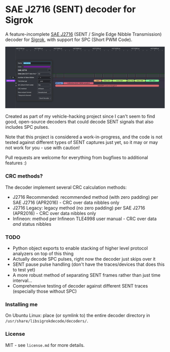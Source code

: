 # SAE J2716 (SENT) decoder for Sigrok
A feature-*in*complete [SAE J2716](https://www.sae.org/standards/content/j2716_201001/) (SENT / Single Edge Nibble Transmission) decoder for [Sigrok](https://sigrok.org/wiki/Main_Page), with support for SPC (Short PWM Code).

![Example image of the decoder in action](/decoder.png?raw=true "SENT decoder with SPC support")

Created as part of my vehicle-hacking project since I can't seem to find good, open-source decoders that could decode SENT signals that also includes SPC pulses.

Note that this project is considered a work-in-progress, and the code is not tested against different types of SENT captures just yet, so it may or may not work for you - use with caution!

Pull requests are welcome for everything from bugfixes to additional features :)

### CRC methods?
The decoder implement several CRC calculation methods:

* J2716 Recommended: recommended method (with zero padding) per SAE J2716 (APR2016) - CRC over data nibbles only
* J2716 Legacy: legacy method (no zero padding) per SAE J2716 (APR2016) - CRC over data nibbles only
* Infineon: method per Infineon TLE4998 user manual - CRC over data *and* status nibbles

### TODO

* Python object exports to enable stacking of higher level protocol analyzers on top of this thing
* Actually decode SPC pulses, right now the decoder just skips over it
* SENT pause pulse handling (don't have the traces/devices that does this to test yet)
* A more robust method of separating SENT frames rather than just time interval...
* Comprehensive testing of decoder against different SENT traces (especially those without SPC)

### Installing me
On Ubuntu Linux: place (or symlink to) the entire decoder directory in `/usr/share/libsigrokdecode/decoders/`.

### License
MIT - see `license.md` for more details.